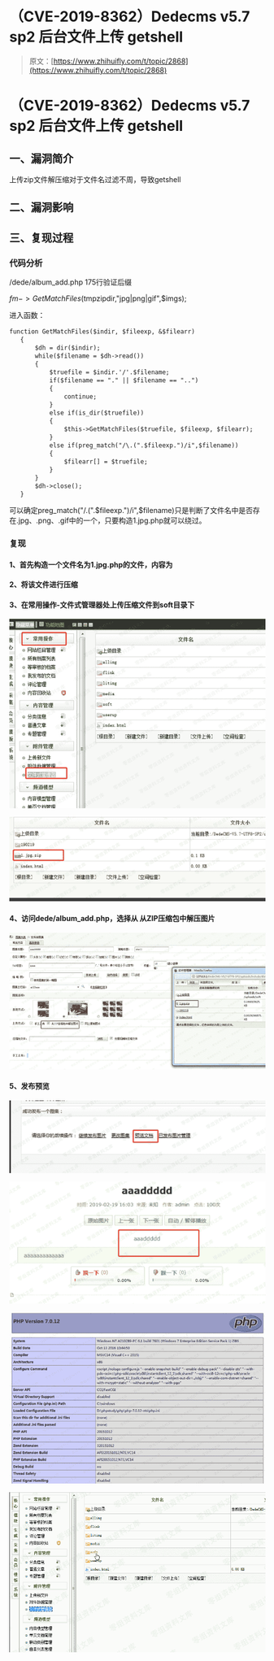 # （CVE-2019-8362）Dedecms v5.7 sp2 后台文件上传 getshell

> 原文：[https://www.zhihuifly.com/t/topic/2868](https://www.zhihuifly.com/t/topic/2868)

# （CVE-2019-8362）Dedecms v5.7 sp2 后台文件上传 getshell

## 一、漏洞简介

上传zip文件解压缩对于文件名过滤不周，导致getshell

## 二、漏洞影响

## 三、复现过程

### 代码分析

/dede/album_add.php 175行验证后缀

$fm->GetMatchFiles($tmpzipdir,"jpg|png|gif",$imgs);

进入函数：

```
function GetMatchFiles($indir, $fileexp, &$filearr)
   {
       $dh = dir($indir);
       while($filename = $dh->read())
       {
           $truefile = $indir.'/'.$filename;
           if($filename == "." || $filename == "..")
           {
               continue;
           }
           else if(is_dir($truefile))
           {
               $this->GetMatchFiles($truefile, $fileexp, $filearr);
           }
           else if(preg_match("/\.(".$fileexp.")/i",$filename))
           {
               $filearr[] = $truefile;
           }
       }
       $dh->close();
   } 
```

可以确定preg_match("/.(".$fileexp.")/i",$filename)只是判断了文件名中是否存在.jpg、.png、.gif中的一个，只要构造1.jpg.php就可以绕过。

### 复现

#### 1、首先构造一个文件名为1.jpg.php的文件，内容为

#### 2、将该文件进行压缩

#### 3、在常用操作-文件式管理器处上传压缩文件到soft目录下

![image](img/0ce3ad57c68f9f05445a3821917825f7.png)

![image](img/45cea198606105f76aff9f035f27c7d2.png)

#### 4、访问dede/album_add.php，选择从 从ZIP压缩包中解压图片

![image](img/1147206febf88672edbc2c890d67ae8e.png)

#### 5、发布预览

![image](img/f2d6f292010a4b7bed4250637a26bd12.png)

![image](img/7aafa93d1548fb0d38ec9d7742a67d2e.png)

![image](img/4bca90ae7c5fee4e8de7c349bb5f31db.png)

![image](img/2772605c78f703b6de1f472730522226.png)